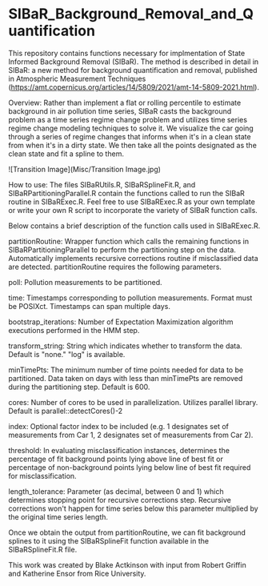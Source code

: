 # SIBaR_Background_Removal_and_Quantification

This repository contains functions necessary for implmentation of State Informed Background Removal (SIBaR). The method is described in detail in SIBaR: a new method for background quantification and removal, published in Atmospheric Measurement Techniques (https://amt.copernicus.org/articles/14/5809/2021/amt-14-5809-2021.html).

Overview:
Rather than implement a flat or rolling percentile to estimate background in air pollution time series, SIBaR casts the background problem as a time series regime change problem and utilizes time series regime change modeling techniques to solve it. We visualize the car going
through a series of regime changes that informs when it's in a clean state from when it's in a dirty state. We then take all the points designated as the clean state and fit a spline to them.

![Transition Image](Misc/Transition Image.jpg)

How to use:
The files SIBaRUtils.R, SIBaRSplineFit.R, and SIBaRPartitioningParallel.R contain the functions called to run the SIBaR routine in SIBaRExec.R. Feel free to use SIBaRExec.R as your own template or write your own R script to incorporate the variety of SIBaR
function calls.

Below contains a brief description of the function calls used in SIBaRExec.R.

partitionRoutine: Wrapper function which calls the remaining functions in SIBaRPartitioningParallel to perform the partitioning step on the data. Automatically implements recursive corrections routine if misclassified data are detected. partitionRoutine requires the following parameters.

poll: Pollution measurements to be partitioned.

time: Timestamps corresponding to pollution measurements. Format must be POSIXct. Timestamps can span multiple days.

bootstrap_iterations: Number of Expectation Maximization algorithm executions performed in the HMM step.

transform_string: String which indicates whether to transform the data. Default is "none." "log" is available.

minTimePts: The minimum number of time points needed for data to be partitioned. Data taken on days with less than minTimePts are
removed during the partitioning step. Default is 600.

cores: Number of cores to be used in parallelization. Utilizes parallel library. Default is parallel::detectCores()-2

index: Optional factor index to be included (e.g. 1 designates set of measurements from Car 1, 2 designates set of measurements from Car 2).

threshold: In evaluating misclassification instances, determines the percentage of fit background points lying above line of best fit or percentage of non-background points lying below line of best fit required for misclassification.

length_tolerance: Parameter (as decimal, between 0 and 1) which determines stopping point for recursive corrections step. Recursive corrections won't happen for time series below this parameter multiplied by the original time series length.

Once we obtain the output from partitionRoutine, we can fit background splines to it using the SIBaRSplineFit function available in the SIBaRSplineFit.R file.






This work was created by Blake Actkinson with input from Robert Griffin and Katherine Ensor from Rice University. 


